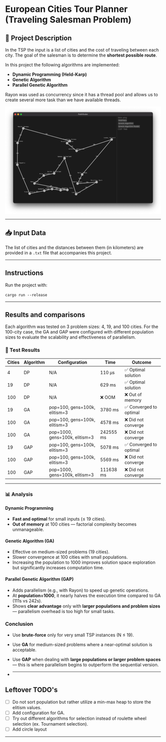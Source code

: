 # European Cities Tour Planner (Traveling Salesman Problem)

## 📌 Project Description

In the TSP the input is a list of cities and the cost of traveling between each city.
The goal of the salesman is to determine the **shortest possible route**.

In this project the following algorithms are implemented:

- **Dynamic Programming (Held-Karp)**
- **Genetic Algorithm**
- **Parallel Genetic Algorithm**

Rayon was used as concurrency since it has a thread pool and allows us to create several more task than we have available threads.

![Example](assets/basic_dp.png)

---

## 📥 Input Data

The list of cities and the distances between them (in kilometers) are provided in a `.txt` file that accompanies this project.

---

## Instructions

Run the project with:

`cargo run --release`

---

## Results and comparisons

Each algorithm was tested on 3 problem sizes: 4, 19, and 100 cities. For the 100-city case, the GA and GAP were configured with different population sizes to evaluate the scalability and effectiveness of parallelism.

### 🧪 Test Results

| Cities | Algorithm | Configuration                  | Time      | Outcome                 |
| ------ | --------- | ------------------------------ | --------- | ----------------------- |
| 4      | DP        | N/A                            | 110 μs    | ✅ Optimal solution     |
| 19     | DP        | N/A                            | 629 ms    | ✅ Optimal solution     |
| 100    | DP        | N/A                            | ❌ OOM    | ❌ Out of memory        |
| 19     | GA        | pop=100, gens=100k, elitism=3  | 3780 ms   | ✅ Converged to optimal |
| 100    | GA        | pop=100, gens=100k, elitism=3  | 4578 ms   | ❌ Did not converge     |
| 100    | GA        | pop=1000, gens=100k, elitism=3 | 242555 ms | ❌ Did not converge     |
| 19     | GAP       | pop=100, gens=100k, elitism=3  | 5078 ms   | ✅ Converged to optimal |
| 100    | GAP       | pop=100, gens=100k, elitism=3  | 5569 ms   | ❌ Did not converge     |
| 100    | GAP       | pop=1000, gens=100k, elitism=3 | 111638 ms | ❌ Did not converge     |

---

### 📊 Analysis

#### Dynamic Programming

- **Fast and optimal** for small inputs (≤ 19 cities).
- **Out of memory** at 100 cities — factorial complexity becomes unmanageable.

#### Genetic Algorithm (GA)

- Effective on medium-sized problems (19 cities).
- Slower convergence at 100 cities with small populations.
- Increasing the population to 1000 improves solution space exploration but significantly increases computation time.

#### Parallel Genetic Algorithm (GAP)

- Adds parallelism (e.g., with Rayon) to speed up genetic operations.
- At **population=1000**, it nearly halves the execution time compared to GA (111s vs 242s).
- Shows **clear advantage** only with **larger populations and problem sizes** — parallelism overhead is too high for small tasks.

### Conclusion

- Use **brute-force** only for very small TSP instances (N ≤ 19).
- Use **GA** for medium-sized problems where a near-optimal solution is acceptable.
- Use **GAP** when dealing with **large populations or larger problem spaces** — this is where parallelism begins to outperform the sequential version.

- ***

## Leftover TODO's

- [ ] Do not sort population but rather utilize a min-max heap to store the elitism values.
- [ ] Add configuration for GA.
- [ ] Try out different algorithms for selection instead of roulette wheel selection (ex. Tournament selection).
- [ ] Add circle layout

---
